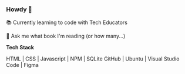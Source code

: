 ### Howdy 👋

📚 Currently learning to code with Tech Educators

💬 Ask me what book I'm reading (or how many...)

**Tech Stack**

HTML | CSS | Javascript | NPM | SQLite
GitHub | Ubuntu | Visual Studio Code | Figma 
